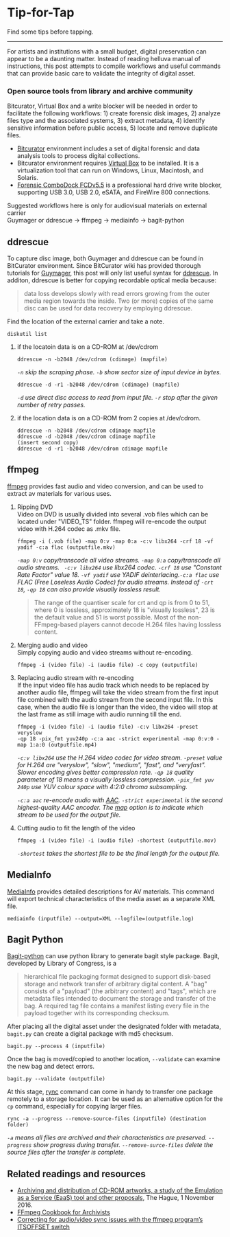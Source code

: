 # Tip-for-Tap
Find some tips before tapping.
_____
For artists and institutions with a small budget, digital preservation can appear to be a daunting matter. Instead of reading helluva manual of instructions, this post attempts to compile workflows and useful commands that can provide basic care to validate the integrity of digital asset.

### Open source tools from library and archive community
Bitcurator, Virtual Box and a write blocker will be needed in order to facilitate the following workflows: 1) create forensic disk images, 2) analyze files type and the associated systems, 3) extract metadata, 4) identify sensitive information before public access, 5) locate and remove duplicate files.
- [Bitcurator](https://wiki.bitcurator.net/index.php?title=Main_Page) environment includes a set of digital forensic and data analysis tools to process digital collections. 
- Bitcurator environment requires [Virtual Box](https://www.virtualbox.org/wiki/Downloads) to be installed. It is a virtualization tool that can run on Windows, Linux, Macintosh, and Solaris.
- [Forensic ComboDock FCDv5.5](http://www.cru-inc.com/products/wiebetech/forensic-combodock-v5-5/) is a professional hard drive write blocker, supporting USB 3.0, USB 2.0, eSATA, and FireWire 800 connections.

Suggested workflows here is only for audiovisual materials on external carrier <br>
Guymager or ddrescue -> ffmpeg -> mediainfo -> bagit-python <br>

## ddrescue 
To capture disc image, both Guymager and ddrescue can be found in BitCurator environment. Since BitCurator wiki has provided thorough tutorials for [Guymager](https://wiki.bitcurator.net/index.php?title=Creating_a_Disk_Image_Using_Guymager), this post will only list useful syntax for [ddrescue](https://www.gnu.org/software/ddrescue/manual/ddrescue_manual.html). In additon, ddrescue is better for copying recordable optical media because:
> data loss develops slowly with read errors growing from the outer media region towards the inside. Two (or more) copies of the same disc can be used for data recovery by employing ddrescue.

Find the location of the external carrier and take a note.

    diskutil list

1. if the locatoin data is on a CD-ROM at /dev/cdrom <br>
       
       ddrescue -n -b2048 /dev/cdrom (cdimage) (mapfile)
    *``-n`` skip the scraping phase. ``-b`` show sector size of input device in bytes.*
       
       ddrescue -d -r1 -b2048 /dev/cdrom (cdimage) (mapfile)
    *``-d`` use direct disc access to read from input file. ``-r`` stop after the given number of retry passes.*

2. if the location data is on a CD-ROM from 2 copies at /dev/cdrom.

       ddrescue -n -b2048 /dev/cdrom cdimage mapfile 
       ddrescue -d -b2048 /dev/cdrom cdimage mapfile
       (insert second copy)
       ddrescue -d -r1 -b2048 /dev/cdrom cdimage mapfile

## ffmpeg
[ffmpeg](https://ffmpeg.org/documentation.html) provides fast audio and video conversion, and can be used to extract av materials for various uses.

1. Ripping DVD <br>
 Video on DVD is usually divided into several .vob files which can be located under "VIDEO_TS" folder. ffmpeg will re-encode the output video with H.264 codec as .mkv file.<br>

       ffmpeg -i (.vob file) -map 0:v -map 0:a -c:v libx264 -crf 18 -vf yadif -c:a flac (outputfile.mkv)
    *``-map 0:v`` copy/transcode all video streams. ``-map 0:a`` copy/transcode all audio streams. `` -c:v libx264`` use libx264 codec. ``-crf 18`` use "Constant Rate Factor" value 18. ``-vf yadif`` use YADIF deinterlacing.``-c:a flac`` use FLAC (Free Loseless Audio Codec) for audio streams. Instead of ``-crt 18``, ``-qp 18`` can also provide visually lossless result.* 
    > The range of the quantiser scale for crt and qp is from 0 to 51, where 0 is lossless, approximately 18 is "visually lossless", 23 is the default value and 51 is worst possible. Most of the non-FFmpeg-based players cannot decode H.264 files having lossless content.
     
2. Merging audio and video <br>
 Simply copying audio and video streams without re-encoding.
 
       ffmpeg -i (video file) -i (audio file) -c copy (outputfile)

3. Replacing audio stream with re-encoding <br>
 If the input video file has audio track which needs to be replaced by another audio file, ffmpeg will take the video stream from the first input file combined with the audio stream from the second input file. In this case, when the audio file is longer than the video, the video will stop at the last frame as still image with audio running till the end.

       ffmpeg -i (video file) -i (audio file) -c:v libx264 -preset veryslow 
       -qp 18 -pix_fmt yuv240p -c:a aac -strict experimental -map 0:v:0 -map 1:a:0 (outputfile.mp4)
    
    *``-c:v libx264`` use the H.264 video codec for video stream. ``-preset`` value for H.264 are "veryslow", "slow", "medium", "fast", and "veryfast". Slower encoding gives better compression rate. ``-qp 18`` quality parameter of 18 means a visually lossless compression. ``-pix_fmt yuv 240p`` use YUV colour space with 4:2:0 chroma subsampling.* <br>
    
    *``-c:a aac`` re-encode audio with [AAC](https://trac.ffmpeg.org/wiki/Encode/AAC). ``-strict experimental`` is the second highest-quality AAC encoder. The [map](https://trac.ffmpeg.org/wiki/Map) option is to indicate which stream to be used for the output file.*
  
4. Cutting audio to fit the length of the video <br>

       ffmpeg -i (video file) -i (audio file) -shortest (outputfile.mov)
  
    *``-shortest`` takes the shortest file to be the final length for the output file.*

## MediaInfo
[MediaInfo](https://mediaarea.net/en/MediaInfo) provides detailed descriptions for AV materials. This command will export technical characteristics of the media asset as a separate XML file. 
    
    mediainfo (inputfile) --output=XML --logfile=(outputfile.log)

## Bagit Python
[Bagit-python](https://github.com/LibraryOfCongress/bagit-python) can use python library to generate bagit style package. Bagit, developed by Library of Congress, is a
> hierarchical file packaging format designed to support disk-based storage and network transfer of arbitrary digital content. A "bag" consists of a "payload" (the arbitrary content) and "tags", which are metadata files intended to document the storage and transfer of the bag. A required tag file contains a manifest listing every file in the payload together with its corresponding checksum.
 
After placing all the digital asset under the designated folder with metadata, ``bagit.py`` can create a digital package with md5 checksum.
 
    bagit.py --process 4 (inputfile)

Once the bag is moved/copied to another location, ``--validate`` can examine the new bag and detect errors.  
    
    bagit.py --validate (outputfile)
    
At this stage, [rync](https://wiki.archlinux.org/index.php/rsync) command can come in handy to transfer one package remotely to a storage location. It can be used as an alternative option for the ``cp`` command, especially for copying larger files.

    rync -a --progress --remove-source-files (inputfile) (destination folder)

*``-a`` means all files are archived and their characteristics are preserved. ``--progress`` show progress during transfer. ``--remove-surce-files`` delete the source files after the transfer is complete.*

## Related readings and resources
- [Archiving and distribution of CD-ROM artworks, a study of the Emulation as a Service (EaaS) tool and other proposals](http://li-ma.nl/site/sites/default/files/201611_DE_Houdbaar_Final_report_CD-ROM_Archiving_DEF.pdf), The Hague, 1 November 2016. <br>
- [FFmpeg Cookbook for Archivists](https://avpres.net/FFmpeg/)<br>
- [Correcting for audio/video sync issues with the ffmpeg program’s ITSOFFSET switch](https://wjwoodrow.wordpress.com/2013/02/04/correcting-for-audiovideo-sync-issues-with-the-ffmpeg-programs-itsoffset-switch/)

